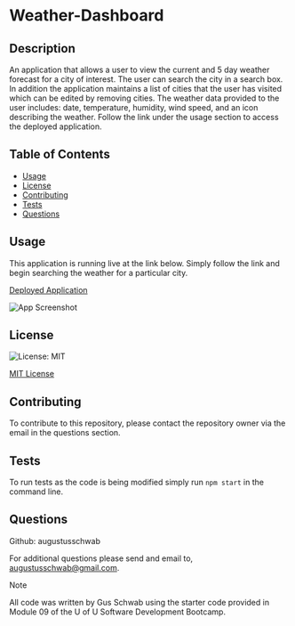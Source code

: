 # Weather-Dashboard

## Description
An application that allows a user to view the current and 5 day weather forecast for a city of interest. The user can search the city in a search box. In addition the application maintains a list of cities that the user has visited which can be edited by removing cities. The weather data provided to the user includes: date, temperature, humidity, wind speed, and an icon describing the weather. Follow the link under the usage section to access the deployed application.

## Table of Contents
  - [Usage](#usage)
  - [License](#license)
  - [Contributing](#contributing)
  - [Tests](#tests)
  - [Questions](#questions)
  

## Usage
This application is running live at the link below. Simply follow the link and begin searching the weather for a particular city.

  [Deployed Application](https://five-day-weather-forecast-lg9r.onrender.com/)

  ![App Screenshot](https://drive.google.com/file/d/1BInudvgIlH0VzHoDlKF7pwOlrzPyTIaK/view?usp=sharing)


## License
  ![License: MIT](https://img.shields.io/badge/License-MIT-yellow.svg)

[MIT License](https://opensource.org/licenses/MIT)
  
## Contributing
  To contribute to this repository, please contact the repository owner via the email in the questions section.
  
## Tests
  To run tests as the code is being modified simply run `npm start` in the command line.
  
## Questions
  Github: augustusschwab
  
  For additional questions please send and email to, augustusschwab@gmail.com.
  
  
> [!NOTE]
  >All code was written by Gus Schwab using the starter code provided in Module 09 of the U of U Software Development Bootcamp.
